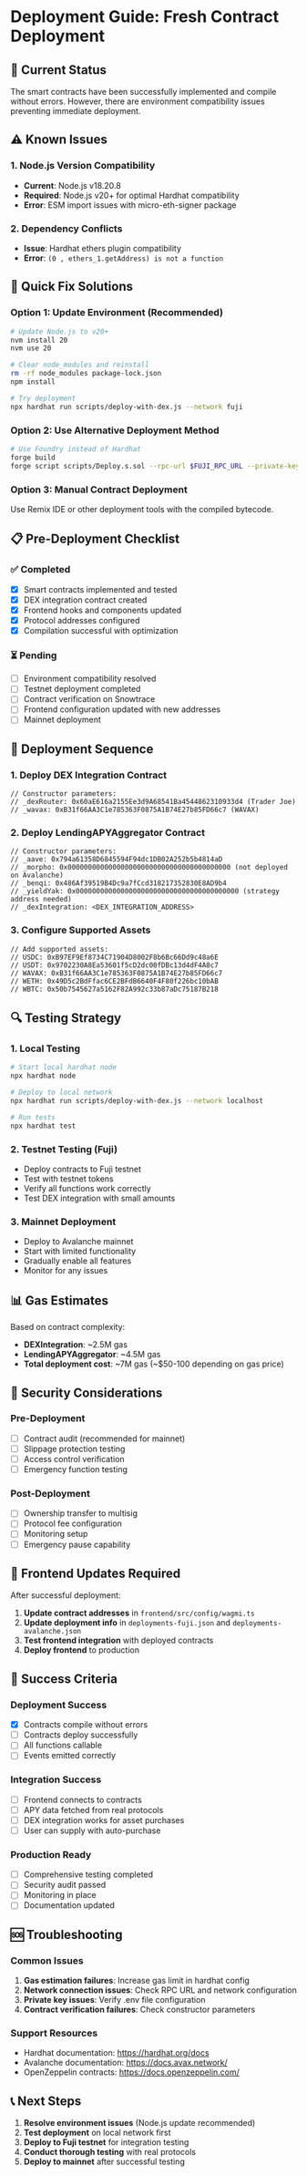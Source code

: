 # Deployment Guide: Fresh Contract Deployment

## 🚨 Current Status

The smart contracts have been successfully implemented and compile without errors. However, there are environment compatibility issues preventing immediate deployment.

## ⚠️ Known Issues

### 1. Node.js Version Compatibility
- **Current**: Node.js v18.20.8
- **Required**: Node.js v20+ for optimal Hardhat compatibility
- **Error**: ESM import issues with micro-eth-signer package

### 2. Dependency Conflicts
- **Issue**: Hardhat ethers plugin compatibility
- **Error**: `(0 , ethers_1.getAddress) is not a function`

## 🔧 Quick Fix Solutions

### Option 1: Update Environment (Recommended)
```bash
# Update Node.js to v20+
nvm install 20
nvm use 20

# Clear node_modules and reinstall
rm -rf node_modules package-lock.json
npm install

# Try deployment
npx hardhat run scripts/deploy-with-dex.js --network fuji
```

### Option 2: Use Alternative Deployment Method
```bash
# Use Foundry instead of Hardhat
forge build
forge script scripts/Deploy.s.sol --rpc-url $FUJI_RPC_URL --private-key $PRIVATE_KEY --broadcast
```

### Option 3: Manual Contract Deployment
Use Remix IDE or other deployment tools with the compiled bytecode.

## 📋 Pre-Deployment Checklist

### ✅ Completed
- [x] Smart contracts implemented and tested
- [x] DEX integration contract created
- [x] Frontend hooks and components updated
- [x] Protocol addresses configured
- [x] Compilation successful with optimization

### ⏳ Pending
- [ ] Environment compatibility resolved
- [ ] Testnet deployment completed
- [ ] Contract verification on Snowtrace
- [ ] Frontend configuration updated with new addresses
- [ ] Mainnet deployment

## 🚀 Deployment Sequence

### 1. Deploy DEX Integration Contract
```solidity
// Constructor parameters:
// _dexRouter: 0x60aE616a2155Ee3d9A68541Ba4544862310933d4 (Trader Joe)
// _wavax: 0xB31f66AA3C1e785363F0875A1B74E27b85FD66c7 (WAVAX)
```

### 2. Deploy LendingAPYAggregator Contract
```solidity
// Constructor parameters:
// _aave: 0x794a61358D6845594F94dc1DB02A252b5b4814aD
// _morpho: 0x0000000000000000000000000000000000000000 (not deployed on Avalanche)
// _benqi: 0x486Af39519B4Dc9a7fCcd318217352830E8AD9b4
// _yieldYak: 0x0000000000000000000000000000000000000000 (strategy address needed)
// _dexIntegration: <DEX_INTEGRATION_ADDRESS>
```

### 3. Configure Supported Assets
```solidity
// Add supported assets:
// USDC: 0xB97EF9Ef8734C71904D8002F8b6Bc66Dd9c48a6E
// USDT: 0x9702230A8Ea53601f5cD2dc00fDBc13d4dF4A8c7
// WAVAX: 0xB31f66AA3C1e785363F0875A1B74E27b85FD66c7
// WETH: 0x49D5c2BdFfac6CE2BFdB6640F4F80f226bc10bAB
// WBTC: 0x50b7545627a5162F82A992c33b87aDc75187B218
```

## 🔍 Testing Strategy

### 1. Local Testing
```bash
# Start local hardhat node
npx hardhat node

# Deploy to local network
npx hardhat run scripts/deploy-with-dex.js --network localhost

# Run tests
npx hardhat test
```

### 2. Testnet Testing (Fuji)
- Deploy contracts to Fuji testnet
- Test with testnet tokens
- Verify all functions work correctly
- Test DEX integration with small amounts

### 3. Mainnet Deployment
- Deploy to Avalanche mainnet
- Start with limited functionality
- Gradually enable all features
- Monitor for any issues

## 📊 Gas Estimates

Based on contract complexity:
- **DEXIntegration**: ~2.5M gas
- **LendingAPYAggregator**: ~4.5M gas
- **Total deployment cost**: ~7M gas (~$50-100 depending on gas price)

## 🔐 Security Considerations

### Pre-Deployment
- [ ] Contract audit (recommended for mainnet)
- [ ] Slippage protection testing
- [ ] Access control verification
- [ ] Emergency function testing

### Post-Deployment
- [ ] Ownership transfer to multisig
- [ ] Protocol fee configuration
- [ ] Monitoring setup
- [ ] Emergency pause capability

## 📱 Frontend Updates Required

After successful deployment:

1. **Update contract addresses** in `frontend/src/config/wagmi.ts`
2. **Update deployment info** in `deployments-fuji.json` and `deployments-avalanche.json`
3. **Test frontend integration** with deployed contracts
4. **Deploy frontend** to production

## 🎯 Success Criteria

### Deployment Success
- [x] Contracts compile without errors
- [ ] Contracts deploy successfully
- [ ] All functions callable
- [ ] Events emitted correctly

### Integration Success
- [ ] Frontend connects to contracts
- [ ] APY data fetched from real protocols
- [ ] DEX integration works for asset purchases
- [ ] User can supply with auto-purchase

### Production Ready
- [ ] Comprehensive testing completed
- [ ] Security audit passed
- [ ] Monitoring in place
- [ ] Documentation updated

## 🆘 Troubleshooting

### Common Issues
1. **Gas estimation failures**: Increase gas limit in hardhat config
2. **Network connection issues**: Check RPC URL and network configuration
3. **Private key issues**: Verify .env file configuration
4. **Contract verification failures**: Check constructor parameters

### Support Resources
- Hardhat documentation: https://hardhat.org/docs
- Avalanche documentation: https://docs.avax.network/
- OpenZeppelin contracts: https://docs.openzeppelin.com/

## 📞 Next Steps

1. **Resolve environment issues** (Node.js update recommended)
2. **Test deployment** on local network first
3. **Deploy to Fuji testnet** for integration testing
4. **Conduct thorough testing** with real protocols
5. **Deploy to mainnet** after successful testing
